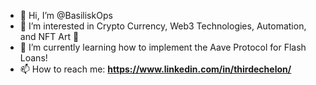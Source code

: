 - 👋 Hi, I’m @BasiliskOps
- 👀 I’m interested in Crypto Currency, Web3 Technologies, Automation, and NFT Art 🧐
- 🌱 I’m currently learning how to implement the Aave Protocol for Flash Loans!
- 📫 How to reach me: **https://www.linkedin.com/in/thirdechelon/**

<!---
BasiliskOps/BasiliskOps is a ✨ special ✨ repository because its `README.md` (this file) appears on your GitHub profile.
You can click the Preview link to take a look at your changes.
--->
